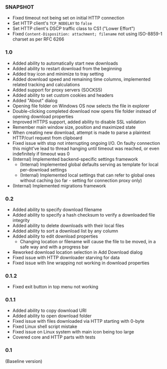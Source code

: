### SNAPSHOT
* Fixed timeout not being set on initial HTTP connection
* Set HTTP client's `TCP_NODELAY` to `false`
* Set HTTP client's DSCP traffic class to CS1 ("Lower Effort")
* Fixed `Content-Disposition: attachment; filename` not using ISO-8859-1 charset as per RFC 6266

### 1.0
* Added ability to automatically start new downloads
* Added ability to restart download from the beginning
* Added tray icon and minimize to tray setting
* Added download speed and remaining time columns, implemented related tracking and calculations
* Added support for proxy servers (SOCKS5)
* Added ability to set custom cookies and headers
* Added "About" dialog
* Opening file folder on Windows OS now selects the file in explorer
* Double-clicking completed download now opens file folder instead of opening download properties
* Improved HTTPS support, added ability to disable SSL validation
* Remember main window size, position and maximized state 
* When creating new download, attempt is made to parse a plaintext HTTP/curl request from clipboard
* Fixed issue with stop not interrupting ongoing I/O.
  On faulty connection this might've lead to thread hanging until timeout was reached,
  or even indefinitely if timeout was 0
* (Internal) Implemented backend-specific settings framework
  * (Internal) Implemented global defaults serving as template for local per-download settings
  * (Internal) Implemented local settings that can refer to global ones without caching
    (so far - setting for connection proxy only)
* (Internal) Implemented migrations framework

### 0.2
* Added ability to specify download filename
* Added ability to specify a hash checksum to verify a downloaded file integrity
* Added ability to delete downloads with their local files
* Added ability to sort a download list by any column
* Added ability to edit download properties
  * Changing location or filename will cause the file to be moved, in a safe way and with a progress bar
* Reworked download location selection in Add Download dialog
* Fixed issue with HTTP downloader starving for data
* Fixed issue with line wrapping not working in download properties

### 0.1.2
* Fixed exit button in top menu not working 

### 0.1.1
* Added ability to copy download URI
* Added ability to open download folder
* Fixed issue with files downloaded via HTTP starting with 0-byte
* Fixed Linux shell script mistake
* Fixed issue on Linux system with main icon being too large
* Covered core and HTTP parts with tests

### 0.1
(Baseline version)
